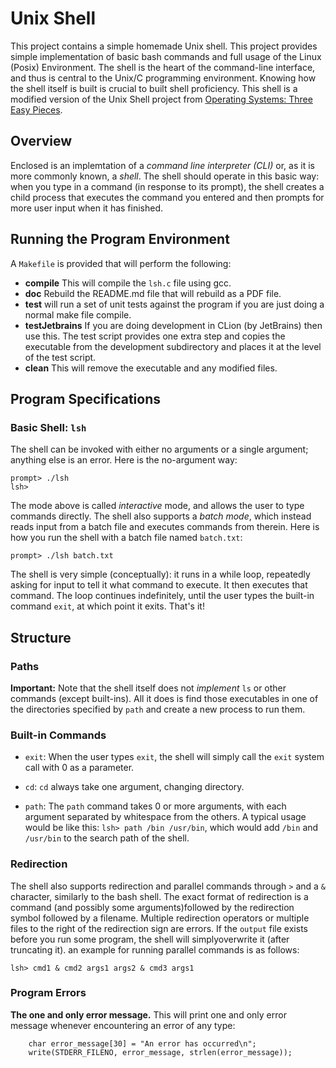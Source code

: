 # Unix Shell

This project contains a simple homemade Unix shell. This project provides simple implementation of basic bash commands and full usage of the Linux (Posix) Environment. The shell is the heart of
the command-line interface, and thus is central to the Unix/C programming
environment.  Knowing how the shell itself is built is crucial to built shell 
proficiency. This shell is a modified version of the Unix Shell project from
[Operating Systems: Three Easy Pieces](https://pages.cs.wisc.edu/~remzi/OSTEP/).

## Overview

Enclosed is an implemtation of a *command line interpreter (CLI)* or,
as it is more commonly known, a *shell*. The shell should operate in this
basic way: when you type in a command (in response to its prompt), the shell
creates a child process that executes the command you entered and then prompts
for more user input when it has finished.

## Running the Program Environment

A `Makefile` is provided that will perform the following:

  * **compile** This will compile the `lsh.c` file using gcc.
  * **doc** Rebuild the README.md file that will rebuild as a PDF file.
  * **test** will run a set of unit tests against the program if you are just doing a normal make file compile.
  * **testJetbrains** If you are doing development in CLion (by JetBrains) then use this. The test script provides one extra step and copies the executable from the development subdirectory and places it at the level of the test script.
  * **clean** This will remove the executable and any modified files.

## Program Specifications

### Basic Shell: `lsh`

The shell can be invoked with either no arguments or a single argument;
anything else is an error. Here is the no-argument way:

```
prompt> ./lsh
lsh> 
```

The mode above is called *interactive* mode, and allows the user to type
commands directly. The shell also supports a *batch mode*, which instead reads
input from a batch file and executes commands from therein. Here is how you
run the shell with a batch file named `batch.txt`:

```
prompt> ./lsh batch.txt
```

The shell is very simple (conceptually): it runs in a while loop, repeatedly
asking for input to tell it what command to execute. It then executes that
command. The loop continues indefinitely, until the user types the built-in
command `exit`, at which point it exits. That's it!

## Structure

### Paths

**Important:** Note that the shell itself does not *implement* `ls` or other
commands (except built-ins). All it does is find those executables in one of
the directories specified by `path` and create a new process to run them.

### Built-in Commands

* `exit`: When the user types `exit`, the shell will simply call the `exit`
  system call with 0 as a parameter. 

* `cd`: `cd` always take one argument, changing directory.

* `path`: The `path` command takes 0 or more arguments, with each argument
  separated by whitespace from the others. A typical usage would be like this:
  `lsh> path /bin /usr/bin`, which would add `/bin` and `/usr/bin` to the
  search path of the shell. 

### Redirection

The shell also supports redirection and parallel commands through `>` and
a `&` character, similarly to the bash shell. The exact format of redirection 
is a command (and possibly some arguments)followed by the redirection symbol 
followed by a filename. Multiple redirection operators or multiple files to 
the right of the redirection sign are errors. If the `output` file exists
before you run some program, the shell will simplyoverwrite it (after truncating it).
an example for running parallel commands is as follows:

```
lsh> cmd1 & cmd2 args1 args2 & cmd3 args1
```

### Program Errors

**The one and only error message.** This will print one and only error
message whenever encountering an error of any type:

```
    char error_message[30] = "An error has occurred\n";
    write(STDERR_FILENO, error_message, strlen(error_message)); 
```



